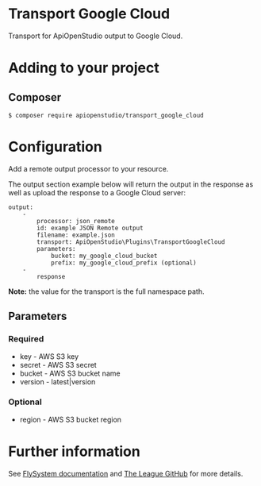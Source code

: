 # Transport Google Cloud

Transport for ApiOpenStudio output to Google Cloud.

# Adding to your project

## Composer

    $ composer require apiopenstudio/transport_google_cloud

# Configuration

Add a remote output processor to your resource.

The output section example below will return the output in the response as well
as upload the response to a Google Cloud server:

    output:
        -
            processor: json_remote
            id: example JSON Remote output
            filename: example.json
            transport: ApiOpenStudio\Plugins\TransportGoogleCloud
            parameters:
                bucket: my_google_cloud_bucket
                prefix: my_google_cloud_prefix (optional)
        - 
            response

**Note:** the value for the transport is the full namespace path.

## Parameters

### Required

- key - AWS S3 key
- secret - AWS S3 secret
- bucket - AWS S3 bucket name
- version - latest|version

### Optional

- region - AWS S3 bucket region

# Further information

See [FlySystem documentation][flysystem-docs] and
[The League GitHub][flysystem-github] for more details.

[flysystem-github]: https://github.com/thephpleague/flysystem-google-cloud-storage

[flysystem-docs]: https://flysystem.thephpleague.com/docs/adapter/google-cloud-storage/
